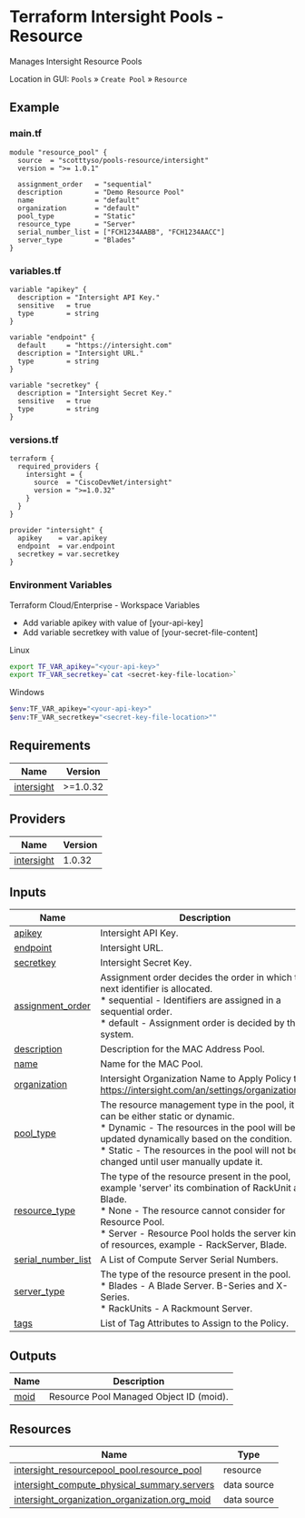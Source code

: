 <!-- BEGIN_TF_DOCS -->
# Terraform Intersight Pools - Resource
Manages Intersight Resource Pools

Location in GUI:
`Pools` » `Create Pool` » `Resource`

## Example

### main.tf
```hcl
module "resource_pool" {
  source  = "scotttyso/pools-resource/intersight"
  version = ">= 1.0.1"

  assignment_order   = "sequential"
  description        = "Demo Resource Pool"
  name               = "default"
  organization       = "default"
  pool_type          = "Static"
  resource_type      = "Server"
  serial_number_list = ["FCH1234AABB", "FCH1234AACC"]
  server_type        = "Blades"
}

```

### variables.tf
```hcl
variable "apikey" {
  description = "Intersight API Key."
  sensitive   = true
  type        = string
}

variable "endpoint" {
  default     = "https://intersight.com"
  description = "Intersight URL."
  type        = string
}

variable "secretkey" {
  description = "Intersight Secret Key."
  sensitive   = true
  type        = string
}
```

### versions.tf
```hcl
terraform {
  required_providers {
    intersight = {
      source  = "CiscoDevNet/intersight"
      version = ">=1.0.32"
    }
  }
}

provider "intersight" {
  apikey    = var.apikey
  endpoint  = var.endpoint
  secretkey = var.secretkey
}
```

### Environment Variables

Terraform Cloud/Enterprise - Workspace Variables
- Add variable apikey with value of [your-api-key]
- Add variable secretkey with value of [your-secret-file-content]

Linux
```bash
export TF_VAR_apikey="<your-api-key>"
export TF_VAR_secretkey=`cat <secret-key-file-location>`
```

Windows
```bash
$env:TF_VAR_apikey="<your-api-key>"
$env:TF_VAR_secretkey="<secret-key-file-location>""
```


## Requirements

| Name | Version |
|------|---------|
| <a name="requirement_intersight"></a> [intersight](#requirement\_intersight) | >=1.0.32 |
## Providers

| Name | Version |
|------|---------|
| <a name="provider_intersight"></a> [intersight](#provider\_intersight) | 1.0.32 |
## Inputs

| Name | Description | Type | Default | Required |
|------|-------------|------|---------|:--------:|
| <a name="input_apikey"></a> [apikey](#input\_apikey) | Intersight API Key. | `string` | n/a | yes |
| <a name="input_endpoint"></a> [endpoint](#input\_endpoint) | Intersight URL. | `string` | `"https://intersight.com"` | no |
| <a name="input_secretkey"></a> [secretkey](#input\_secretkey) | Intersight Secret Key. | `string` | n/a | yes |
| <a name="input_assignment_order"></a> [assignment\_order](#input\_assignment\_order) | Assignment order decides the order in which the next identifier is allocated.<br>  * sequential - Identifiers are assigned in a sequential order.<br>  * default - Assignment order is decided by the system. | `string` | `"default"` | no |
| <a name="input_description"></a> [description](#input\_description) | Description for the MAC Address Pool. | `string` | `""` | no |
| <a name="input_name"></a> [name](#input\_name) | Name for the MAC Pool. | `string` | `"default"` | no |
| <a name="input_organization"></a> [organization](#input\_organization) | Intersight Organization Name to Apply Policy to.  https://intersight.com/an/settings/organizations/. | `string` | `"default"` | no |
| <a name="input_pool_type"></a> [pool\_type](#input\_pool\_type) | The resource management type in the pool, it can be either static or dynamic.<br>  * Dynamic - The resources in the pool will be updated dynamically based on the condition.<br>  * Static - The resources in the pool will not be changed until user manually update it. | `string` | `"Static"` | no |
| <a name="input_resource_type"></a> [resource\_type](#input\_resource\_type) | The type of the resource present in the pool, example 'server' its combination of RackUnit and Blade.<br>  * None - The resource cannot consider for Resource Pool.<br>  * Server - Resource Pool holds the server kind of resources, example - RackServer, Blade. | `string` | `"Server"` | no |
| <a name="input_serial_number_list"></a> [serial\_number\_list](#input\_serial\_number\_list) | A List of Compute Server Serial Numbers. | `set(string)` | n/a | yes |
| <a name="input_server_type"></a> [server\_type](#input\_server\_type) | The type of the resource present in the pool.<br>  * Blades - A Blade Server.  B-Series and X-Series.<br>  * RackUnits - A Rackmount Server. | `string` | `"Blades"` | no |
| <a name="input_tags"></a> [tags](#input\_tags) | List of Tag Attributes to Assign to the Policy. | `list(map(string))` | `[]` | no |
## Outputs

| Name | Description |
|------|-------------|
| <a name="output_moid"></a> [moid](#output\_moid) | Resource Pool Managed Object ID (moid). |
## Resources

| Name | Type |
|------|------|
| [intersight_resourcepool_pool.resource_pool](https://registry.terraform.io/providers/CiscoDevNet/intersight/latest/docs/resources/resourcepool_pool) | resource |
| [intersight_compute_physical_summary.servers](https://registry.terraform.io/providers/CiscoDevNet/intersight/latest/docs/data-sources/compute_physical_summary) | data source |
| [intersight_organization_organization.org_moid](https://registry.terraform.io/providers/CiscoDevNet/intersight/latest/docs/data-sources/organization_organization) | data source |
<!-- END_TF_DOCS -->